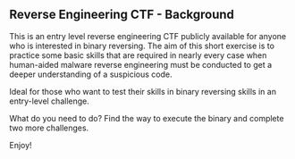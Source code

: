 ## Reverse Engineering CTF - Background
This is an entry level reverse engineering CTF publicly available for anyone who is interested in binary reversing.
The aim of this short exercise is to practice some basic skills that are required in nearly every case when human-aided malware reverse engineering must be conducted to get a deeper understanding of a suspicious code. 

Ideal for those who want to test their skills in binary reversing skills in an entry-level challenge. 

What do you need to do? Find the way to execute the binary and complete two more challenges.  

Enjoy!
